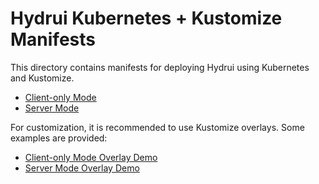 # Hydrui Kubernetes + Kustomize Manifests

This directory contains manifests for deploying Hydrui using Kubernetes and Kustomize.

- [Client-only Mode](./client-only)
- [Server Mode](./server-mode)

For customization, it is recommended to use Kustomize overlays. Some examples are provided:

- [Client-only Mode Overlay Demo](./client-only-demo-overlay)
- [Server Mode Overlay Demo](./server-mode-demo-overlay)
